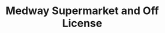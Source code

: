 ---
title: "Medway Supermarket and Off License"
url: /gillingham/medway-supermarket-and-off-license/
shop: convenience
---